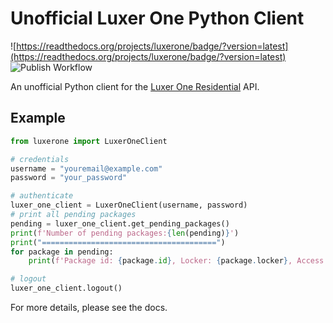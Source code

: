 # Unofficial Luxer One Python Client

![https://readthedocs.org/projects/luxerone/badge/?version=latest](https://readthedocs.org/projects/luxerone/badge/?version=latest)
![Publish Workflow](https://github.com/shinn5112/luxerone/actions/workflows/python-publish.yaml/badge.svg)


An unofficial Python client for the [Luxer One Residential](https://www.luxerone.com/market/residential/) API. 

## Example

```python
from luxerone import LuxerOneClient

# credentials
username = "youremail@example.com"
password = "your_password"

# authenticate
luxer_one_client = LuxerOneClient(username, password)
# print all pending packages
pending = luxer_one_client.get_pending_packages()
print(f'Number of pending packages:{len(pending)}')
print("=======================================")
for package in pending:
    print(f'Package id: {package.id}, Locker: {package.locker}, Access Code: {package.accessCode}')

# logout
luxer_one_client.logout()

```

For more details, please see the docs.
